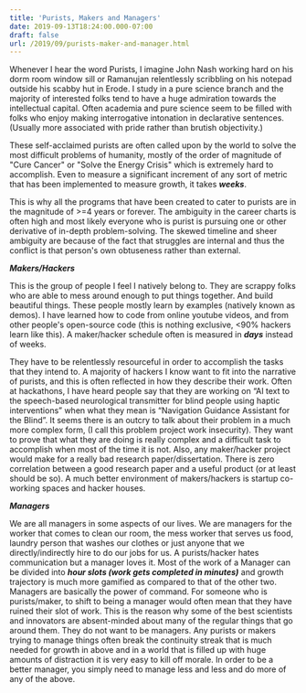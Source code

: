 ```yaml
---
title: 'Purists, Makers and Managers'
date: 2019-09-13T18:24:00.000-07:00
draft: false
url: /2019/09/purists-maker-and-manager.html
---
```

  
Whenever I hear the word Purists, I imagine John Nash working hard on his dorm room window sill or Ramanujan relentlessly scribbling on his notepad outside his scabby hut in Erode. I study in a pure science branch and the majority of interested folks tend to have a huge admiration towards the intellectual capital. Often academia and pure science seem to be filled with folks who enjoy making interrogative intonation in declarative sentences. (Usually more associated with pride rather than brutish objectivity.)  
  
These self-acclaimed purists are often called upon by the world to solve the most difficult problems of humanity, mostly of the order of magnitude of "Cure Cancer" or "Solve the Energy Crisis" which is extremely hard to accomplish. Even to measure a significant increment of any sort of metric that has been implemented to measure growth, it takes _**weeks**_.  
  
This is why all the programs that have been created to cater to purists are in the magnitude of >=4 years or forever. The ambiguity in the career charts is often high and most likely everyone who is purist is pursuing one or other derivative of in-depth problem-solving. The skewed timeline and sheer ambiguity are because of the fact that struggles are internal and thus the conflict is that person's own obtuseness rather than external.  
  
**_Makers/Hackers_**  
  
This is the group of people I feel I natively belong to. They are scrappy folks who are able to mess around enough to put things together. And build beautiful things. These people mostly learn by examples (natively known as demos). I have learned how to code from online youtube videos, and from other people's open-source code (this is nothing exclusive, <90% hackers learn like this). A maker/hacker schedule often is measured in **_days_** instead of weeks.  
  
They have to be relentlessly resourceful in order to accomplish the tasks that they intend to. A majority of hackers I know want to fit into the narrative of purists, and this is often reflected in how they describe their work. Often at hackathons, I have heard people say that they are working on “AI text to the speech-based neurological transmitter for blind people using haptic interventions” when what they mean is “Navigation Guidance Assistant for the Blind”. It seems there is an outcry to talk about their problem in a much more complex form, (I call this problem project work insecurity). They want to prove that what they are doing is really complex and a difficult task to accomplish when most of the time it is not. Also, any maker/hacker project would make for a really bad research paper/dissertation. There is zero correlation between a good research paper and a useful product (or at least should be so). A much better environment of makers/hackers is startup co-working spaces and hacker houses.  
  
**_Managers_**  
  
We are all managers in some aspects of our lives. We are managers for the worker that comes to clean our room, the mess worker that serves us food, laundry person that washes our clothes or just anyone that we directly/indirectly hire to do our jobs for us. A purists/hacker hates communication but a manager loves it. Most of the work of a Manager can be divided into **_hour slots (work gets completed in minutes)_** and growth trajectory is much more gamified as compared to that of the other two. Managers are basically the power of command. For someone who is purists/maker, to shift to being a manager would often mean that they have ruined their slot of work. This is the reason why some of the best scientists and innovators are absent-minded about many of the regular things that go around them. They do not want to be managers. Any purists or makers trying to manage things often break the continuity streak that is much needed for growth in above and in a world that is filled up with huge amounts of distraction it is very easy to kill off morale. In order to be a better manager, you simply need to manage less and less and do more of any of the above.
